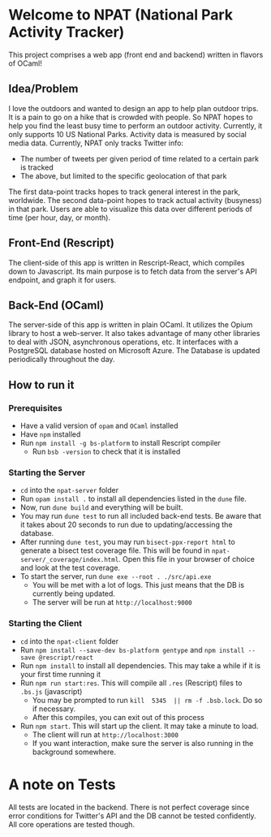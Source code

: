# Welcome to NPAT (National Park Activity Tracker)

This project comprises a web app (front end and backend) written in flavors of OCaml!

## Idea/Problem

I love the outdoors and wanted to design an app to help plan outdoor trips. It is a pain to go on a hike that is crowded with people.
So NPAT hopes to help you find the least busy time to perform an outdoor activity. Currently, it only supports 10 US National Parks. 
Activity data is measured by social media data. Currently, NPAT only tracks Twitter info:
- The number of tweets per given period of time related to a certain park is tracked
- The above, but limited to the specific geolocation of that park 

The first data-point tracks hopes to track general interest in the park, worldwide. The second data-point hopes to track actual activity (busyness) in that park.
Users are able to visualize this data over different periods of time (per hour, day, or month). 

## Front-End (Rescript)
The client-side of this app is written in Rescript-React, which compiles down to Javascript. Its main purpose is to fetch data 
from the server's API endpoint, and graph it for users.

## Back-End (OCaml)
The server-side of this app is written in plain OCaml. It utilizes the Opium library to host a web-server. It also takes advantage of many other
libraries to deal with JSON, asynchronous operations, etc. 
It interfaces with a PostgreSQL database hosted on Microsoft Azure. The Database is updated periodically throughout the day.

## How to run it

### Prerequisites
- Have a valid version of `opam` and `OCaml` installed
- Have `npm` installed
- Run `npm install -g bs-platform` to install Rescript compiler
  - Run `bsb -version` to check that it is installed

### Starting the Server
- `cd` into the `npat-server` folder 
- Run `opam install .` to install all dependencies listed in the `dune` file.
- Now, run `dune build` and everything will be built.
- You may run `dune test` to run all included back-end tests. Be aware that it takes about 20 seconds to run due to updating/accessing the database.
- After running `dune test`, you may run `bisect-ppx-report html` to generate a bisect test coverage file. This will be found in `npat-server/_coverage/index.html`. Open this file in your browser of choice and look at the test coverage. 
- To start the server, run `dune exe --root . ./src/api.exe`
  - You will be met with a lot of logs. This just means that the DB is currently being updated.
  - The server will be run at `http://localhost:9000`

### Starting the Client
- `cd` into the `npat-client` folder 
- Run `npm install --save-dev bs-platform gentype` and `npm install --save @rescript/react`
- Run `npm install` to install all dependencies. This may take a while if it is your first time running it
- Run `npm run start:res`. This will compile all `.res` (Rescript) files to `.bs.js` (javascript)
  - You may be prompted to run `kill  5345  || rm -f .bsb.lock`. Do so if necessary.
  - After this compiles, you can exit out of this process
- Run `npm start`. This will start up the client. It may take a minute to load.
  - The client will run at `http://localhost:3000`
  - If you want interaction, make sure the server is also running in the background somewhere.

# A note on Tests
All tests are located in the backend. There is not perfect coverage since error conditions for Twitter's API and the DB 
cannot be tested confidently. All core operations are tested though.


